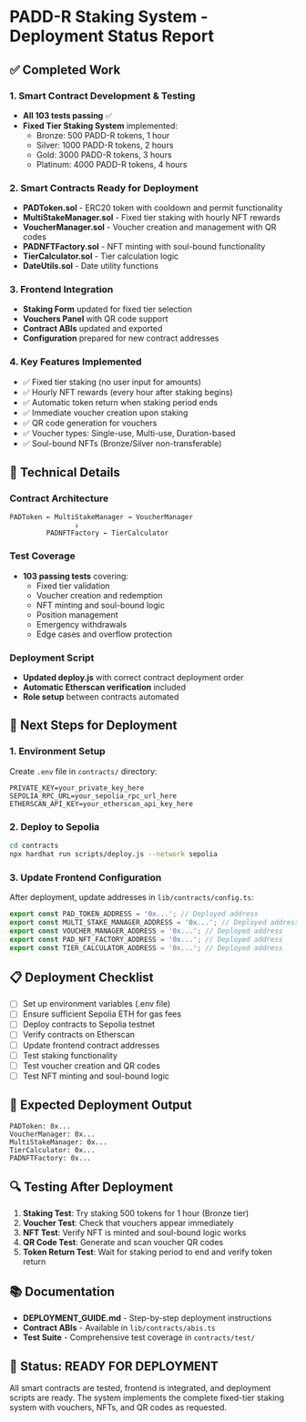 # PADD-R Staking System - Deployment Status Report

## ✅ Completed Work

### 1. Smart Contract Development & Testing
- **All 103 tests passing** ✅
- **Fixed Tier Staking System** implemented:
  - Bronze: 500 PADD-R tokens, 1 hour
  - Silver: 1000 PADD-R tokens, 2 hours  
  - Gold: 3000 PADD-R tokens, 3 hours
  - Platinum: 4000 PADD-R tokens, 4 hours

### 2. Smart Contracts Ready for Deployment
- **PADToken.sol** - ERC20 token with cooldown and permit functionality
- **MultiStakeManager.sol** - Fixed tier staking with hourly NFT rewards
- **VoucherManager.sol** - Voucher creation and management with QR codes
- **PADNFTFactory.sol** - NFT minting with soul-bound functionality
- **TierCalculator.sol** - Tier calculation logic
- **DateUtils.sol** - Date utility functions

### 3. Frontend Integration
- **Staking Form** updated for fixed tier selection
- **Vouchers Panel** with QR code support
- **Contract ABIs** updated and exported
- **Configuration** prepared for new contract addresses

### 4. Key Features Implemented
- ✅ Fixed tier staking (no user input for amounts)
- ✅ Hourly NFT rewards (every hour after staking begins)
- ✅ Automatic token return when staking period ends
- ✅ Immediate voucher creation upon staking
- ✅ QR code generation for vouchers
- ✅ Voucher types: Single-use, Multi-use, Duration-based
- ✅ Soul-bound NFTs (Bronze/Silver non-transferable)

## 🔧 Technical Details

### Contract Architecture
```
PADToken ← MultiStakeManager → VoucherManager
                ↓
         PADNFTFactory ← TierCalculator
```

### Test Coverage
- **103 passing tests** covering:
  - Fixed tier validation
  - Voucher creation and redemption
  - NFT minting and soul-bound logic
  - Position management
  - Emergency withdrawals
  - Edge cases and overflow protection

### Deployment Script
- **Updated deploy.js** with correct contract deployment order
- **Automatic Etherscan verification** included
- **Role setup** between contracts automated

## 🚀 Next Steps for Deployment

### 1. Environment Setup
Create `.env` file in `contracts/` directory:
```env
PRIVATE_KEY=your_private_key_here
SEPOLIA_RPC_URL=your_sepolia_rpc_url_here
ETHERSCAN_API_KEY=your_etherscan_api_key_here
```

### 2. Deploy to Sepolia
```bash
cd contracts
npx hardhat run scripts/deploy.js --network sepolia
```

### 3. Update Frontend Configuration
After deployment, update addresses in `lib/contracts/config.ts`:
```typescript
export const PAD_TOKEN_ADDRESS = '0x...'; // Deployed address
export const MULTI_STAKE_MANAGER_ADDRESS = '0x...'; // Deployed address
export const VOUCHER_MANAGER_ADDRESS = '0x...'; // Deployed address
export const PAD_NFT_FACTORY_ADDRESS = '0x...'; // Deployed address
export const TIER_CALCULATOR_ADDRESS = '0x...'; // Deployed address
```

## 📋 Deployment Checklist

- [ ] Set up environment variables (.env file)
- [ ] Ensure sufficient Sepolia ETH for gas fees
- [ ] Deploy contracts to Sepolia testnet
- [ ] Verify contracts on Etherscan
- [ ] Update frontend contract addresses
- [ ] Test staking functionality
- [ ] Test voucher creation and QR codes
- [ ] Test NFT minting and soul-bound logic

## 🎯 Expected Deployment Output

```
PADToken: 0x...
VoucherManager: 0x...
MultiStakeManager: 0x...
TierCalculator: 0x...
PADNFTFactory: 0x...
```

## 🔍 Testing After Deployment

1. **Staking Test**: Try staking 500 tokens for 1 hour (Bronze tier)
2. **Voucher Test**: Check that vouchers appear immediately
3. **NFT Test**: Verify NFT is minted and soul-bound logic works
4. **QR Code Test**: Generate and scan voucher QR codes
5. **Token Return Test**: Wait for staking period to end and verify token return

## 📚 Documentation

- **DEPLOYMENT_GUIDE.md** - Step-by-step deployment instructions
- **Contract ABIs** - Available in `lib/contracts/abis.ts`
- **Test Suite** - Comprehensive test coverage in `contracts/test/`

## 🎉 Status: READY FOR DEPLOYMENT

All smart contracts are tested, frontend is integrated, and deployment scripts are ready. The system implements the complete fixed-tier staking system with vouchers, NFTs, and QR codes as requested.
